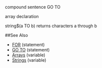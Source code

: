 
compound sentence GO TO

array declaration

string$(a TO b) returns characters a through b

##See Also
* [FOR](for.md) (statement)
* [GO TO](goto.md) (statement)
* [Arrays](types.md) (variable)
* [Strings](types.md) (variable)

